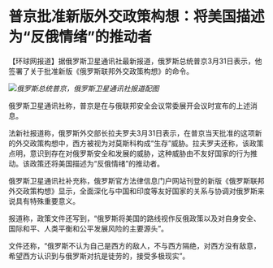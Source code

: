 # 普京批准新版外交政策构想：将美国描述为“反俄情绪”的推动者

【环球网报道】据俄罗斯卫星通讯社最新报道，俄罗斯总统普京3月31日表示，他签署了关于批准新版《俄罗斯联邦外交政策构想》的命令。

![](https://inews.gtimg.com/om_bt/O-bZgU4Thg_feRk4_63Y9BkWd5W0GF4rutekuHOpnCFcQAA/1000)_俄罗斯总统普京，俄罗斯卫星通讯社报道配图_

俄罗斯卫星通讯社称，普京是在与俄联邦安全会议常委展开会议时宣布的上述消息。

法新社报道称，俄罗斯外交部长拉夫罗夫3月31日表示，在普京当天批准的这项新的外交政策构想中，西方被视为对莫斯科构成“生存”威胁。拉夫罗夫还称，该政策点明，意识到存在对俄罗斯安全和发展的威胁，这种威胁由不友好国家的行为推动。该政策还将美国描述为“反俄情绪”的推动者。

俄罗斯卫星通讯社补充称，俄罗斯官方法律信息门户网站刊登的新版《俄罗斯联邦外交政策构想》显示，全面深化与中国和印度等友好国家的关系与协调对俄罗斯来说具有特殊重要意义。

报道称，政策文件还写到，“俄罗斯将美国的路线视作反俄政策以及对自身安全、国际和平、人类平衡和公平发展风险的主要源头”。

文件还称，“俄罗斯不认为自己是西方的敌人，不与西方隔绝，对西方没有敌意，希望西方认识到与俄罗斯对抗是徒劳的，接受多极现实”。

